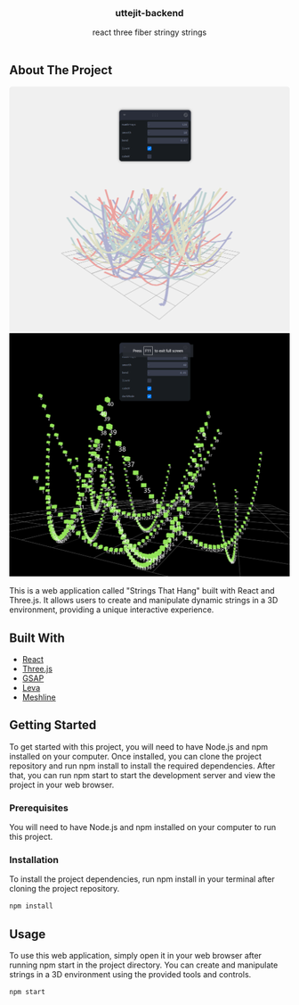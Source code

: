 <br/>
<p align="center">
  <h3 align="center"> uttejit-backend</h3>

  <p align="center">
    react three fiber stringy strings
    <br/>
    <br/>
  </p>
</p>



## About The Project

![lightMode](./public/lightMode.png)
![darkMode](./public/darkMode.png)


This is a web application called "Strings That Hang" built with React and Three.js. It allows users to create and manipulate dynamic strings in a 3D environment, providing a unique interactive experience.



## Built With

* [React](https://reactjs.org/)
* [Three.js](https://threejs.org/)
* [GSAP](https://greensock.com/gsap/)
* [Leva](https://leva.netlify.app/)
* [Meshline](https://github.com/supereggbert/meshline)


## Getting Started

To get started with this project, you will need to have Node.js and npm installed on your computer. Once installed, you can clone the project repository and run npm install to install the required dependencies. After that, you can run npm start to start the development server and view the project in your web browser.



### Prerequisites

You will need to have Node.js and npm installed on your computer to run this project.



### Installation

To install the project dependencies, run npm install in your terminal after cloning the project repository.

```sh
npm install
```


## Usage

To use this web application, simply open it in your web browser after running npm start in the project directory. You can create and manipulate strings in a 3D environment using the provided tools and controls.


```sh
npm start
```

